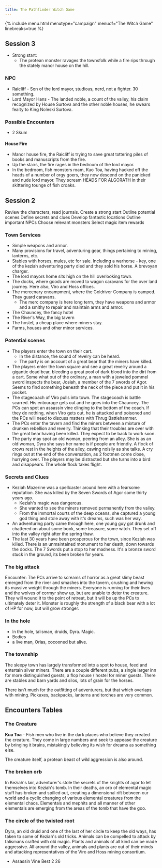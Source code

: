 ```yaml
---
title: The Pathfinder Witch Game
---
```


{% include menu.html menutype="campaign" menuof="The Witch Game"  linebreaks=true %}

## Session 3
* Strong start:
  * The protean monster ravages the townsfolk while a fire rips through the stately manor house on the hill.

### NPC
* Raicliff - Son of the lord mayor, studious, nerd, not a fighter. 30 something.
* Lord Mayor Hans - The landed noble, a count of the valley, his claim recognized by House Surtova and the other noble houses, he swears fealty to King Noleski Surtova.

### Possible Encounters
* 2 Skum 

#### House Fire
* Manor house fire, the Raicliff is trying to save great tottering piles of books and manuscripts from the fire.
* Up the stairs, the fire rages in the bedroom of the lord mayor.
* In the bedroom, fish monsters roam, Kuo Toa, having hacked off the heads of a number of orgy goers, they now descend on the panicked and nude lord mayor. They scream HEADS FOR ALGORATH in their skittering tounge of fish croaks.



## Session 2
Review the characters, read journals.
Create a strong start
Outline potential scenes
Define secrets and clues
Develop fantastic locations
Outline important NPCs
Choose relevant monsters
Select magic item rewards

### Town Services
* Simple weapons and armor.
* Many provisions for travel, adventuring gear, things pertaining to mining, lanterns, etc.  
* Stables with horses, mules, etc for sale. Including a warhorse - key, one of the keziah adventuring party died and they sold his horse. A brevoyan charger.  
* The lord mayors home sits high on the hill overlooking town.
* The docks, where goods are moved to wagon caravans for the over land journey. Here also, Viro and Hoss offices.
* The mercenary encampment, where the Goldriver Company is camped. They guard caravans.
    - The merc company is here long term, they have weapons and armor and a smithy to repair and maintain arms and armor.
* The Chauncey, the fancy hotel
* The River's Way, the big tavern
* The hostel, a cheap place where miners stay.
* Farms, houses and other minor services.

### Potential scenes
* The players enter the town on their cart.
  * In the distance, the sound of revelry can be heard.
  * The party is on account of a great bear that the miners have killed.
* The players enter the town square and see a great revelry around a gigantic dead bear, bleeding a great pool of dark blood into the dirt from a cart. Some what out of the ordinary, a man with a jeweled pommel sword inspects the bear, Josiah, a member of the 7 swords of Agor. Seems to find something beneath the neck of the piece and put it in his pocket.
* The stagecoach of Viro pulls into town. The stagecoach is battle scarred. His entourage gets out and he goes into the Chauncey. The PCs can spot an assassin vine clinging to the bottom of the coach. If they do nothing, when Viro gets out, he is attacked and poisoned and the PCs will need to discuss matters with Thrug Battlehammer.
* The PCs enter the tavern and find the miners between a mixture of drunken rebellion and revelry. Thinking that their troubles are over with the great bear having been killed. They expect to be back to work soon.
* The party may spot an old woman, peering from an alley. She is as an old woman, Dyra she says her name is if people are friendly. A flock of crows rest in the heights of the alley, cawing noisily as she talks. A cry rings out at the end of the conversation, as 2 footmen come close, hurrying over. The players may be distracted but she turns into a bird and disappears. The whole flock takes flight.

### Secrets and Clues
* Keziah Mazerine was a spellcaster around here with a fearsome reputation. She was killed by the Seven Swords of Agor some thirty years ago.
  * Keziah's magic was dangerous.
  * She wanted to see the miners removed permanently from the valley.
  * From the immortal courts of the deep oceans, she captured a young god thing and stole away with it's dreams, such was her way.
* An adventuring party came through here, one young guy got drunk and chattered on about some book, some treasure, some witch. They set off into the valley right after the spring thaw.
* The last 30 years have been prosperous for the town, since Keziah was killed. There is an unmaintained monument to her death, down towards the docks. The 7 Swords put a stop to her madness. It's a bronze sword stuck in the ground, its been broken for years.


### The big attack
Encounter: The PCs arrive to screams of horror as a great slimy beast emerged from the river and smashes into the tavern, crushing and hewing its massive weight through the miners. Everyone is running for their lives and the wolves of cormyr show up, but are unable to deter the creature. They will wound it to the point of retreat, but it will be up the PCs to ultimately deter it. 
Monster is roughly the strength of a black bear with a lot of HP for now, but will grow stronger.

### In the hole
- In the hole, talisman, druids, Dyra. Magic.
- Bodies
- a live man, Orias, cocooned but alive.

### The township
The sleepy town has largely transformed into a spot to house, feed and entertain silver miners. There are a couple different pubs, a single larger inn for more distinguished guests, a flop house / hostel for miner guests. There are stables and barn yards and silos, lots of grain for the horses.

There isn't much for the outfitting of adventurers, but that which overlaps with mining. Pickaxes, backpacks, lanterns and torches are very common. 

## Encounters Tables

### The Creature
**Kua Toa** - Fish men who live in the dark places who believe they created the creature. They come in large numbers and seek to appease the creature by bringing it brains, mistakingly believing its wish for dreams as something else.

The creature itself, a protean beast of wild aggression is also around.

### The broken orb
In Keziah's lair, adventurer's stole the secrets of the knights of agor to let themselves into Keziah's tomb. In their deaths, an orb of elemental magic stuff has broken and spilled out, creating a dimensional rift between our world and a cyclic changing of various elemental creatures from the elemental chaos. Elementals and mephits and all manner of other elementals are emerging from the areas of the tomb that have the goo.


### The circle of the twisted root
Dyra, an old druid and one of the last of her circle to keep the old ways, has taken to some of Keziah's old tricks. Animals can be compelled to attack by talismans crafted with old magic. Plants and animals of all kind can be made aggressive. All around the valley, animals and plants are out of their minds and attacking representatives of the Viro and Hoss mining consortium.

* Assassin Vine Best 2 26



